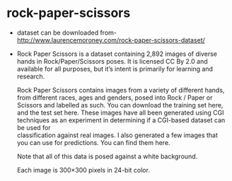 # rock-paper-scissors

- dataset can be downloaded from-http://www.laurencemoroney.com/rock-paper-scissors-dataset/

- Rock Paper Scissors is a dataset containing 2,892 images of diverse hands in Rock/Paper/Scissors poses. It is licensed CC By 2.0 and available for all purposes, but it’s intent is primarily for learning and research.

  Rock Paper Scissors contains images from a variety of different hands,  from different races, ages and genders, posed into     Rock / Paper or Scissors and labelled as such. You can download the training set here, and the test set here. These images     have all been generated using CGI techniques as an experiment in determining if a CGI-based dataset can be used for     
  classification against real images. I also generated a few images that you can use for predictions. You can find them here.

  Note that all of this data is posed against a white background.

  Each image is 300×300 pixels in 24-bit color.

